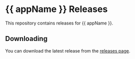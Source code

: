 # {{ appName }} Releases

This repository contains releases for {{ appName }}.

## Downloading

You can download the latest release from the [releases page](releases).